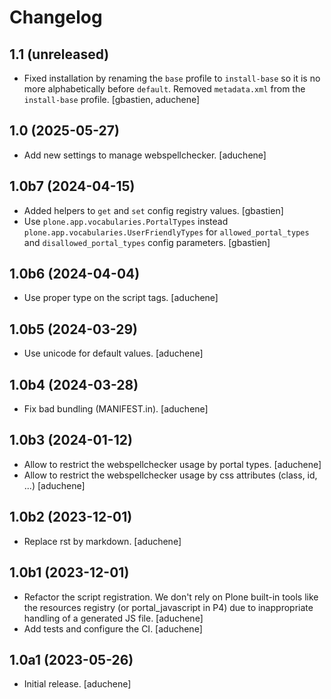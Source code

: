 # Changelog


1.1 (unreleased)
----------------

- Fixed installation by renaming the `base` profile to `install-base` so it is
  no more alphabetically before `default`.
  Removed `metadata.xml` from the `install-base` profile.
  [gbastien, aduchene]

1.0 (2025-05-27)
----------------

- Add new settings to manage webspellchecker.
  [aduchene]


## 1.0b7 (2024-04-15)

- Added helpers to `get` and `set` config registry values.
  [gbastien]
- Use `plone.app.vocabularies.PortalTypes` instead
 `plone.app.vocabularies.UserFriendlyTypes` for `allowed_portal_types` and
 `disallowed_portal_types` config parameters.
  [gbastien]


## 1.0b6 (2024-04-04)

- Use proper type on the script tags.
  [aduchene]

## 1.0b5 (2024-03-29)

- Use unicode for default values.
  [aduchene]


## 1.0b4 (2024-03-28)

- Fix bad bundling (MANIFEST.in).
  [aduchene]


## 1.0b3 (2024-01-12)

- Allow to restrict the webspellchecker usage by portal types.
  [aduchene]
- Allow to restrict the webspellchecker usage by css attributes (class, id, ...)
  [aduchene]


## 1.0b2 (2023-12-01)

- Replace rst by markdown.
  [aduchene]


## 1.0b1 (2023-12-01)

- Refactor the script registration. We don't rely on Plone built-in tools like
  the resources registry (or portal_javascript in P4) due to inappropriate
  handling of a generated JS file.
  [aduchene]
- Add tests and configure the CI.
  [aduchene]


## 1.0a1 (2023-05-26)

- Initial release.
  [aduchene]
